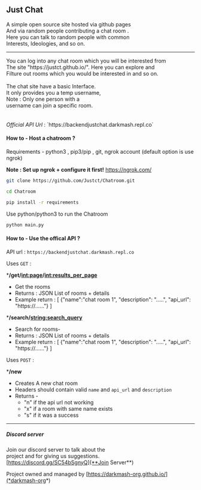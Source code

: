 ## Just Chat 

A simple open source site hosted via github pages  <br>
And via random people contributing a chat room .<br>
Here you can talk to random people with common <br>
Interests, Ideologies, and so on.<br>
<hr>
You can log into any chat room which you will be interested from <br>
The site "https://justct.github.io/". Here you can explore and   <br>
Filture out rooms which you would be interested in and so on. <br>
<br>
The chat site have a basic Interface. <br>
It only provides you a temp username, <br>
Note :  Only one person with a      <br>
username can join a specific room.    <br>
<br>
<br>
<i>Official API Url</i> : `https://backendjustchat.darkmash.repl.co`

#### How to -  Host a chatroom ?
Requirements  - python3 , pip3/pip , git, ngrok account (default option is use ngrok)

**Note : Set up ngrok + configure it first!** https://ngrok.com/  

```sh
git clone https://github.com/Justct/Chatroom.git
```

```sh
cd Chatroom
```

```sh
pip install -r requirements
```

Use python/python3 to run the Chatroom
```sh
python main.py
```

#### How to -  Use the offical API ?

API url : `https://backendjustchat.darkmash.repl.co`<br>

Uses `GET` :


***/get/<int:page>/<int:results_per_page>** 
- Get the rooms
- Returns : JSON List of rooms + details
- Example return : 
  \[
  {"name":"chat room 1", "description": ".....", "api_url": "https://......"}
  \]
  

***/search/<string:search_query>** 
- Search for rooms- 
- Returns : JSON List of rooms + details
- Example return : 
  \[
  {"name":"chat room 1", "description": ".....", "api_url": "https://......"}
  \]



Uses `POST` :

***/new** 
- Creates A new chat room
- Headers should contain valid `name` and `api_url` and `description`
- Returns -  
   - "n" if the api url not working
   - "x" if a room with same name exists
   - "s" if it was a success

<hr>

##### Discord server
Join our discord server to talk about the <br>
project and for giving us suggestions. <br>
[https://discord.gg/SC54bSgnyQ](**Join Server**)

Project owned and managed by [https://darkmash-org.github.io/](*darkmash-org*)
